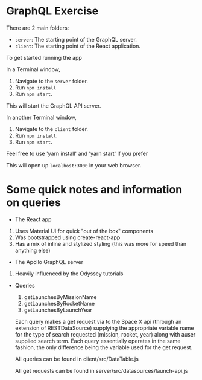 # GraphQL Exercise

There are 2 main folders:

- `server`: The starting point of the GraphQL server.
- `client`: The starting point of the React application.

To get started running the app

In a Terminal window,

1. Navigate to the `server` folder.
1. Run `npm install`
1. Run `npm start`.

This will start the GraphQL API server.

In another Terminal window,

1. Navigate to the `client` folder.
1. Run `npm install`.
1. Run `npm start`.

Feel free to use 'yarn install' and 'yarn start' if you prefer

This will open up `localhost:3000` in your web browser.

# Some quick notes and information on queries

- The React app 
1. Uses Material UI for quick "out of the box" components
2. Was bootstrapped using create-react-app
3. Has a mix of inline and stylized styling (this was more for speed than anything else)

- The Apollo GraphQL server 
1. Heavily influenced by the Odyssey tutorials

  - Queries
    1. getLaunchesByMissionName
    2. getLaunchesByRocketName
    3. getLaunchesByLaunchYear

    Each query makes a get request via to the Space X api (through an extension of RESTDataSource) supplying the appropriate variable name for the type of search requested (mission, rocket, year) along with auser supplied search term. 
    Each query essentially operates in the same fashion, the only difference being the variable used for the get request. 

    All queries can be found in client/src/DataTable.js

    All get requests can be found in server/src/datasources/launch-api.js
   